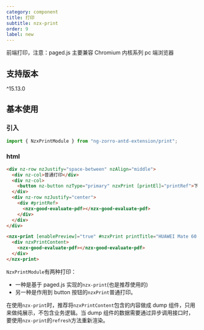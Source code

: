 ```yaml
---
category: component
title: 打印
subtitle: nzx-print
order: 9
label: new
---
```


前端打印，注意：paged.js 主要兼容 Chromium 内核系列 pc 端浏览器

## 支持版本

<label type="success">^15.13.0</label>

## 基本使用

### 引入

```ts
import { NzxPrintModule } from "ng-zorro-antd-extension/print";
```

### html

```html
<div nz-row nzJustify="space-between" nzAlign="middle">
  <div nz-col>普通打印</div>
  <div nz-col>
    <button nz-button nzType="primary" nzxPrint [printEl]="printRef">下载打印评价表</button>
  </div>
  <div nz-row nzJustify="center">
    <div #printRef>
      <nzx-good-evaluate-pdf></nzx-good-evaluate-pdf>
    </div>
  </div>
</div>

<nzx-print [enablePreview]="true" #nzxPrint printTitle="HUAWEI Mate 60 Pro评价表">
  <div nzxPrintContent>
    <nzx-good-evaluate-pdf></nzx-good-evaluate-pdf>
  </div>
</nzx-print>
```

`NzxPrintModule`有两种打印：

- 一种是基于 paged.js 实现的`nzx-print`(也是推荐使用的)
- 另一种是作用到 button 按钮的`nzxPrint`普通打印。

在使用`nzx-print`时，推荐将`nzxPrintContent`包含的内容做成 dump 组件，只用来做纯展示，不包含业务逻辑。当 dump 组件的数据需要通过异步调用接口时，要使用`nzx-print`的`refresh`方法重新渲染。
